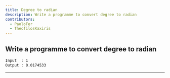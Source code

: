 ```yaml
---
title: Degree to radian
description: Write a programme to convert degree to radian
contributors:
  - PaoloFer
  - TheofilosKaxiris
---
```


## Write a programme to convert degree to radian

```txt
Input  : 1
Output : 0.0174533
```

---
